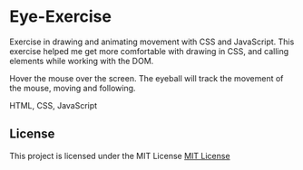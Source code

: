 # Eye-Exercise
Exercise in drawing and animating movement with CSS and JavaScript. This exercise helped me get more comfortable with drawing in CSS, and calling elements while working with the DOM.

Hover the mouse over the screen. The eyeball will track the movement of the mouse, moving and following.

HTML, CSS, JavaScript

## License
This project is licensed under the MIT License
<a href="https://opensource.org/license/mit/">MIT License</a>
